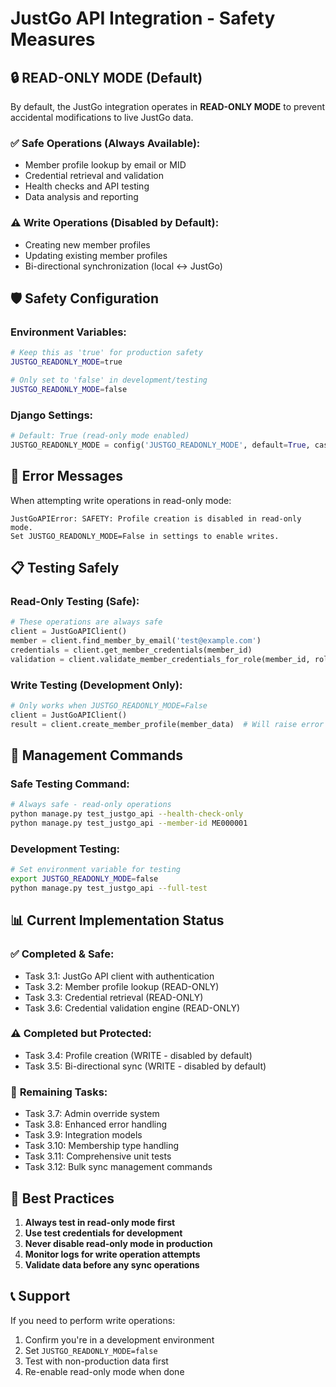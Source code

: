 # JustGo API Integration - Safety Measures

## 🔒 **READ-ONLY MODE (Default)**

By default, the JustGo integration operates in **READ-ONLY MODE** to prevent accidental modifications to live JustGo data.

### ✅ **Safe Operations (Always Available):**
- Member profile lookup by email or MID
- Credential retrieval and validation
- Health checks and API testing
- Data analysis and reporting

### ⚠️ **Write Operations (Disabled by Default):**
- Creating new member profiles
- Updating existing member profiles  
- Bi-directional synchronization (local ↔ JustGo)

## 🛡️ **Safety Configuration**

### Environment Variables:
```bash
# Keep this as 'true' for production safety
JUSTGO_READONLY_MODE=true

# Only set to 'false' in development/testing
JUSTGO_READONLY_MODE=false
```

### Django Settings:
```python
# Default: True (read-only mode enabled)
JUSTGO_READONLY_MODE = config('JUSTGO_READONLY_MODE', default=True, cast=bool)
```

## 🚨 **Error Messages**

When attempting write operations in read-only mode:

```
JustGoAPIError: SAFETY: Profile creation is disabled in read-only mode. 
Set JUSTGO_READONLY_MODE=False in settings to enable writes.
```

## 📋 **Testing Safely**

### Read-Only Testing (Safe):
```python
# These operations are always safe
client = JustGoAPIClient()
member = client.find_member_by_email('test@example.com')
credentials = client.get_member_credentials(member_id)
validation = client.validate_member_credentials_for_role(member_id, role_requirements)
```

### Write Testing (Development Only):
```python
# Only works when JUSTGO_READONLY_MODE=False
client = JustGoAPIClient()
result = client.create_member_profile(member_data)  # Will raise error in read-only mode
```

## 🔧 **Management Commands**

### Safe Testing Command:
```bash
# Always safe - read-only operations
python manage.py test_justgo_api --health-check-only
python manage.py test_justgo_api --member-id ME000001
```

### Development Testing:
```bash
# Set environment variable for testing
export JUSTGO_READONLY_MODE=false
python manage.py test_justgo_api --full-test
```

## 📊 **Current Implementation Status**

### ✅ **Completed & Safe:**
- Task 3.1: JustGo API client with authentication
- Task 3.2: Member profile lookup (READ-ONLY)
- Task 3.3: Credential retrieval (READ-ONLY)
- Task 3.6: Credential validation engine (READ-ONLY)

### ⚠️ **Completed but Protected:**
- Task 3.4: Profile creation (WRITE - disabled by default)
- Task 3.5: Bi-directional sync (WRITE - disabled by default)

### 🔄 **Remaining Tasks:**
- Task 3.7: Admin override system
- Task 3.8: Enhanced error handling
- Task 3.9: Integration models
- Task 3.10: Membership type handling
- Task 3.11: Comprehensive unit tests
- Task 3.12: Bulk sync management commands

## 🎯 **Best Practices**

1. **Always test in read-only mode first**
2. **Use test credentials for development**
3. **Never disable read-only mode in production**
4. **Monitor logs for write operation attempts**
5. **Validate data before any sync operations**

## 📞 **Support**

If you need to perform write operations:
1. Confirm you're in a development environment
2. Set `JUSTGO_READONLY_MODE=false`
3. Test with non-production data first
4. Re-enable read-only mode when done 